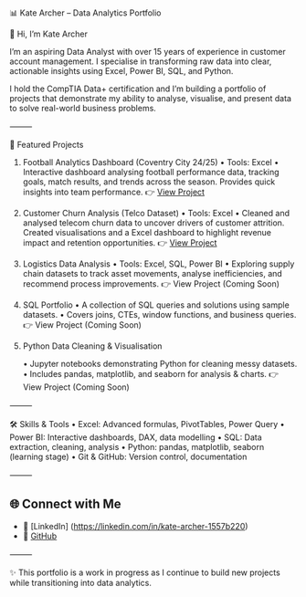 📊 Kate Archer – Data Analytics Portfolio

👋 Hi, I’m Kate Archer

I’m an aspiring Data Analyst with over 15 years of experience in customer account management.
I specialise in transforming raw data into clear, actionable insights using Excel, Power BI, SQL, and Python.

I hold the CompTIA Data+ certification and I’m building a portfolio of projects that demonstrate my ability to analyse, visualise, and present data to solve real-world business problems.

⸻

📂 Featured Projects

1. Football Analytics Dashboard (Coventry City 24/25)
• Tools: Excel
• Interactive dashboard analysing football performance data, tracking goals, match results, and trends across the season. Provides quick insights into team performance.
👉 [View Project](https://github.com/KateArcherData/football-dashboard)

2. Customer Churn Analysis (Telco Dataset)
• Tools: Excel
• Cleaned and analysed telecom churn data to uncover drivers of customer attrition. Created visualisations and a Excel dashboard to highlight revenue impact and retention opportunities.
👉 [View Project](https://github.com/KateArcherData/Telco-Churn-Dashboard) 

3. Logistics Data Analysis
• Tools: Excel, SQL, Power BI
• Exploring supply chain datasets to track asset movements, analyse inefficiencies, and recommend process improvements.
👉 View Project (Coming Soon)

4. SQL Portfolio
	•	A collection of SQL queries and solutions using sample datasets.
	•	Covers joins, CTEs, window functions, and business queries.
👉 View Project (Coming Soon)

5. Python Data Cleaning & Visualisation

	•	Jupyter notebooks demonstrating Python for cleaning messy datasets.
	•	Includes pandas, matplotlib, and seaborn for analysis & charts.
👉 View Project (Coming Soon)

⸻

🛠 Skills & Tools
	•	Excel: Advanced formulas, PivotTables, Power Query
	•	Power BI: Interactive dashboards, DAX, data modelling
	•	SQL: Data extraction, cleaning, analysis
	•	Python: pandas, matplotlib, seaborn (learning stage)
	•	Git & GitHub: Version control, documentation

⸻

## 🌐 Connect with Me  

- 🔗 [LinkedIn] (https://linkedin.com/in/kate-archer-1557b220)  
- 📂 [GitHub](https://github.com/KateArcherData)  
  

⸻

✨ This portfolio is a work in progress as I continue to build new projects while transitioning into data analytics.
